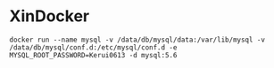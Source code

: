 # XinDocker

`docker run --name mysql -v /data/db/mysql/data:/var/lib/mysql -v /data/db/mysql/conf.d:/etc/mysql/conf.d -e MYSQL_ROOT_PASSWORD=Kerui0613 -d mysql:5.6`
